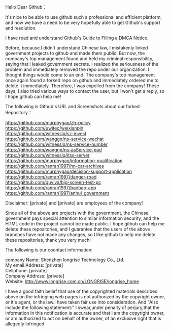 Hello Dear Github：

It's nice to be able to use github such a professional and efficient platform, and now we have a need to be very hopefully able to get Github's support and resolution.

I have read and understand Github's Guide to Filling a DMCA Notice.

Before, because I didn't understand Chinese law, I mistakenly linked government projects to github and made them public! But now, the company's top management found and held my criminal responsibility, saying that I leaked government secrets. I realized the seriousness of the problem and immediately removed the repo under our organization. I thought things would come to an end. The company's top management once again found a forked repo on github and immediately ordered me to delete it immediately. Therefore, I was expelled from the company! These days, I also tried various ways to contact the user, but I won't get a reply, so I hope github can help me!

The following is Github's URL and Screenshots about our forked Repository：

https://github.com/murphygao/zh-policy  
https://github.com/uwitec/weixianpin  
https://github.com/witnesslq/sz-invest  
https://github.com/wanggn/ns-service-wechat  
https://github.com/witnesslq/ns-service-number  
https://github.com/wanggn/ns-asService-pad  
https://github.com/witnesslq/itss-server  
https://github.com/murphygao/information-qualification   
https://github.com/ranran1997/hn-car-archives  
https://github.com/murphygao/decision-support-application  
https://github.com/ranran1997/danger-road  
https://github.com/guviva/big-screen-test-pc  
https://github.com/ranran1997/baobao-app  
https://github.com/ranran1997/anhui_government  

Disclaimer: [private] and [private] are employees of the company!

Since all of the above are projects with the government, the Chinese government pays special attention to similar information security, and the HTML code in the project cannot be made public. I hope github can help me delete these repositories, and I guarantee that the users of the above branches have not made any changes, so I like github to help me delete these repositories, thank you very much!

The following is our coontact information:

company Name: Shenzhen longrise Technology Co., Ltd.  
My email Address: [private]  
Cellphone: [private]  
Company Address: [private]  
Website: http://www.longrise.com.cn/LONGRISE/longrise_home  

I have a good faith belief that use of the copyrighted materials described above on the infringing web pages is not authorized by the copyright owner, or it's agent, or the law.I have taken fair use into consideration. And "Also include the following statement:" I swear,under penalty of perjury,that the information in this notification is accurate and that I am the copyright owner, or am authorized to act on behalf of the owner, of an exclusive right that is allegedly infringed
